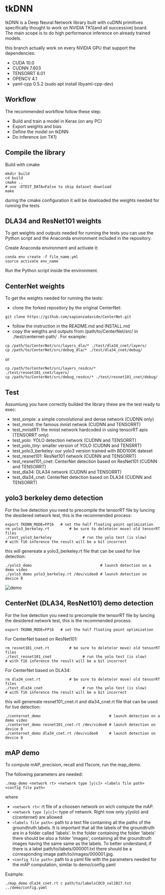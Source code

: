 # tkDNN
tkDNN is a Deep Neural Network library built with cuDNN primitives specifically thought to work on NVIDIA TK1(and all successive) board.<br>
The main scope is to do high performance inference on already trained models.

this branch actually work on every NVIDIA GPU that support the dependencies:
* CUDA 10.0
* CUDNN 7.603
* TENSORRT 6.01
* OPENCV 4.1
* yaml-cpp 0.5.2 (sudo apt install libyaml-cpp-dev)

## Workflow
The recommended workflow follow these step:
* Build and train a model in Keras (on any PC)
* Export weights and bias 
* Define the model on tkDNN
* Do inference (on TK1)

## Compile the library
Build with cmake
```
mkdir build
cd build
cmake ..
# use -DTEST_DATA=False to skip dataset download
make
```
during the cmake configuration it will be dowloaded the weights needed for running
the tests

## DLA34 and ResNet101 weights
To get weights and outputs needed for running the tests you can use the Python 
script and the Anaconda environment included in the repository.   

Create Anaconda environment and activate it:
```
conda env create -f file_name.yml
source activate env_name 
```
Run the Python script inside the environment.

## CenterNet weights
To get the weights needed for running the tests:

* clone the forked repository by the original CenterNet:
```
git clone https://github.com/sapienzadavide/CenterNet.git
```
* follow the instruction in the README.md and INSTALL.md
* copy the weigths and outputs from /path/to/CenterNet/src/ in ./test/centernet-path/ . For example:
```
cp /path/to/CenterNet/src/layers_dla/* ./test/dla34_cnet/layers/
cp /path/to/CenterNet/src/debug_dla/* ./test/dla34_cnet/debug/
```
or
```
cp /path/to/CenterNet/src/layers_resdcn/* ./test/resnet101_cnet/layers/
cp /path/to/CenterNet/src/debug_resdcn/* ./test/resnet101_cnet/debug/
```

## Test
Assumiung you have correctly builded the library these are the test ready to exec:
* test_simple: a simple convolutional and dense network (CUDNN only)
* test_mnist: the famous mnist netwok (CUDNN and TENSORRT)
* test_mnistRT: the mnist network hardcoded in using tensorRT apis (TENSORRT only)
* test_yolo: YOLO detection network (CUDNN and TENSORRT)
* test_yolo_tiny: smaller version of YOLO (CUDNN and TENSRRT)
* test_yolo3_berkeley: our yolo3 version trained with BDD100K dateset 
* test_resnet101: ResNet101 network (CUDNN and TENSORRT)
* test_resnet101_cnet: CenterNet detection based on ResNet101 (CUDNN and TENSORRT)
* test_dla34: DLA34 network (CUDNN and TENSORRT)
* test_dla34_cnet: CenterNet detection based on DLA34 (CUDNN and TENSORRT)


## yolo3 berkeley demo detection
For the live detection you need to precompile the tensorRT file by luncing the desidered network test, this is the recommended process:
```
export TKDNN_MODE=FP16   # set the half floating point optimization
rm yolo3_berkeley.rt		 # be sure to delete(or move) old tensorRT files
./test_yolo3_berkeley              # run the yolo test (is slow)
# with f16 inference the result will be a bit incorrect
```
this will genereate a yolo3_berkeley.rt file that can be used for live detection:
```
./yolo3_demo                               # launch detection on a demo video
./yolo3_demo yolo3_berkeley.rt /dev/video0 # launch detection on device 0
```
![demo](https://user-images.githubusercontent.com/11562617/72547657-540e7800-388d-11ea-83c6-49dfea2a0607.gif)


## CenterNet (DLA34, ResNet101) demo detection
For the live detection you need to precompile the tensorRT file by luncing the desidered network test, this is the recommended process:
```
export TKDNN_MODE=FP16   # set the half floating point optimization
```

For CenterNet based on ResNet101:
```
rm resnet101_cnet.rt		 # be sure to delete(or move) old tensorRT files
./test_resnet101_cnet              # run the yolo test (is slow)
# with f16 inference the result will be a bit incorrect
```

For CenterNet based on DLA34:
```
rm dla34_cnet.rt		     # be sure to delete(or move) old tensorRT files
./test_dla34_cnet                  # run the yolo test (is slow)
# with f16 inference the result will be a bit incorrect
```

this will genereate resnet101_cnet.rt and dla34_cnet.rt file that can be used for live detection:
```
./centernet_demo                               # launch detection on a demo video
./centernet_demo resnet101_cnet.rt /dev/video0 # launch detection on device 0
./centernet_demo dla34_cnet.rt /dev/video0     # launch detection on device 0
```

## mAP demo
To compute mAP, precision, recall and f1score, run the map_demo.

The following parameters are needed:
```
./map_demo <network rt> <network type [y|c]> <labels file path> <config file path>
```
where 
* ```<network rt>```: rt file of a choosen network on wich compute the mAP.
* ```<network type [y|c]>```: type of network. Right now only y(yolo) and c(centernet) are allowed
* ```<labels file path>```: path to a text file containing all the paths of the groundtruth labels. It is important that all the labels of the groundtruth are in a folder called 'labels'. In the folder containing the folder 'labels' there should be also a folder 'images', containing all the groundtruth images having the same same as the labels. To better understand, if there is a label path/to/labels/000001.txt there should be a corresponding image path/to/images/000001.jpg. 
* ```<config file path>```: path to a yaml file with the parameters needed for the mAP computation, similar to demo/config.yaml

Example:

```
./map_demo dla34_cnet.rt c path/to/labelsCOCO_val2017.txt ../demo/config.yaml
```
